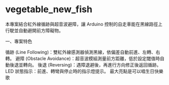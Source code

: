 # vegetable_new_fish
本專案結合紅外線循跡與超音波避障，讓 Arduino 控制的自走車能在黑線路徑上行駛並自動避開前方障礙物。

一、專案特色

循跡 (Line Following)：雙紅外線感測器偵測黑線，依偏差自動前進、左轉、右轉。
避障 (Obstacle Avoidance)：超音波模組測量前方距離，低於設定閾值時自動後退並轉向。
後退 (Reversing)：遇障退避後，再進行方向修正後返回循跡。
LED 狀態指示：前進、轉彎與停止時的指示燈提示。
最大亮點是可以唱生日快樂歌
